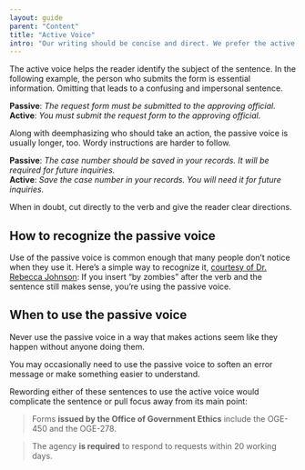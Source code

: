 ```yaml
---
layout: guide
parent: "Content"
title: "Active Voice"
intro: "Our writing should be concise and direct. We prefer the active voice because it supports brevity and makes written content more engaging."
---
```


The active voice helps the reader identify the subject of the sentence. In the following example, the person who submits the form is essential information. Omitting that leads to a confusing and impersonal sentence.

**Passive**: _The request form must be submitted to the approving official._  
**Active**: _You must submit the request form to the approving official._

Along with deemphasizing who should take an action, the passive voice is usually longer, too. Wordy instructions are harder to follow.

**Passive**: _The case number should be saved in your records. It will be required for future inquiries._  
**Active**: _Save the case number in your records. You will need it for future inquiries._

When in doubt, cut directly to the verb and give the reader clear directions.

## How to recognize the passive voice

Use of the passive voice is common enough that many people don’t notice when they use it. Here’s a simple way to recognize it, [courtesy of Dr. Rebecca Johnson](https://twitter.com/johnsonr/status/259012668298506240): If you insert “by zombies” after the verb and the sentence still makes sense, you’re using the passive voice.

## When to use the passive voice

Never use the passive voice in a way that makes actions seem like they happen without anyone doing them.

You may occasionally need to use the passive voice to soften an error message or make something easier to understand.

Rewording either of these sentences to use the active voice would complicate the sentence or pull focus away from its main point:

> Forms __issued by the Office of Government Ethics__ include the OGE-450 and the OGE-278.  

> The agency __is required__ to respond to requests within 20 working days.
